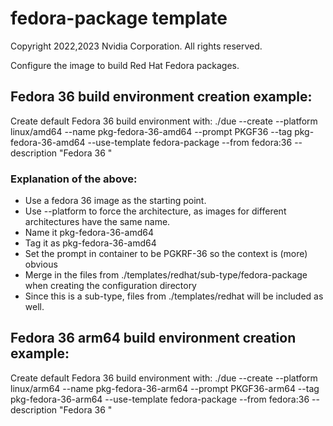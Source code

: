 # fedora-package template
Copyright 2022,2023 Nvidia Corporation.  All rights reserved.

Configure the image to build Red Hat Fedora packages.

## Fedora 36  build environment creation example:
Create default Fedora 36 build environment with: ./due --create --platform linux/amd64    --name pkg-fedora-36-amd64     --prompt PKGF36       --tag pkg-fedora-36-amd64     --use-template fedora-package    --from fedora:36                             --description "Fedora 36 "  


### Explanation of the above:
  * Use a fedora 36 image as the starting point.
  * Use --platform to force the architecture, as images for different architectures have the same name.
  * Name it pkg-fedora-36-amd64
  * Tag it as pkg-fedora-36-amd64
  * Set the prompt in container to be PGKRF-36 so the context is (more) obvious
  * Merge in the files from ./templates/redhat/sub-type/fedora-package when creating the configuration directory
  * Since this is a sub-type, files from ./templates/redhat will be included as well.


## Fedora 36 arm64 build environment creation example:
Create default Fedora 36 build environment with: ./due --create --platform linux/arm64    --name pkg-fedora-36-arm64     --prompt PKGF36-arm64 --tag pkg-fedora-36-arm64     --use-template fedora-package    --from fedora:36                             --description "Fedora 36 "  
